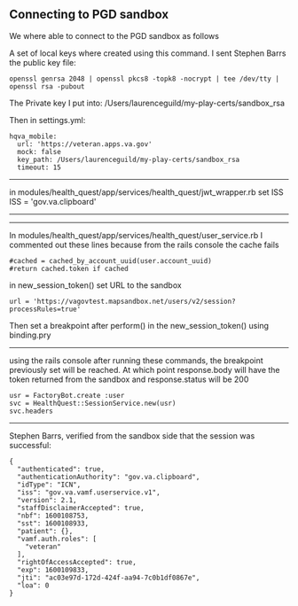

## Connecting to PGD sandbox

We where able to connect to the PGD sandbox as follows

A set of local keys where created using this command. I sent Stephen Barrs the public key file:
```
openssl genrsa 2048 | openssl pkcs8 -topk8 -nocrypt | tee /dev/tty | openssl rsa -pubout
```

The Private key I put into: /Users/laurenceguild/my-play-certs/sandbox_rsa

Then in settings.yml:

```
hqva_mobile:
  url: 'https://veteran.apps.va.gov'
  mock: false
  key_path: /Users/laurenceguild/my-play-certs/sandbox_rsa
  timeout: 15
```

---

in modules/health_quest/app/services/health_quest/jwt_wrapper.rb set ISS 
ISS = 'gov.va.clipboard'

---



---

In modules/health_quest/app/services/health_quest/user_service.rb
I commented out these lines because from the rails console the cache fails

```
#cached = cached_by_account_uuid(user.account_uuid)
#return cached.token if cached
```

in new_session_token() set URL to the sandbox
```
url = 'https://vagovtest.mapsandbox.net/users/v2/session?processRules=true'
```


Then set a breakpoint after perform() in the
new_session_token() using binding.pry

---

using the rails console after running these commands, the breakpoint previously set
will be reached. At which point response.body will have the token returned from the sandbox and response.status will be 200

```
usr = FactoryBot.create :user
svc = HealthQuest::SessionService.new(usr)
svc.headers
```

---

Stephen Barrs, verified from the sandbox side that the session was successful:

```
{
  "authenticated": true,
  "authenticationAuthority": "gov.va.clipboard",
  "idType": "ICN",
  "iss": "gov.va.vamf.userservice.v1",
  "version": 2.1,
  "staffDisclaimerAccepted": true,
  "nbf": 1600108753,
  "sst": 1600108933,
  "patient": {},
  "vamf.auth.roles": [
    "veteran"
  ],
  "rightOfAccessAccepted": true,
  "exp": 1600109833,
  "jti": "ac03e97d-172d-424f-aa94-7c0b1df0867e",
  "loa": 0
}
```
